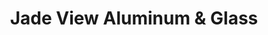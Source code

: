 ---
title: "Jade View Aluminum & Glass"
url: /tayabas/jade-view-aluminum-and-glass/
shop: houseware
---